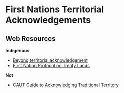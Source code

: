 # First Nations Territorial Acknowledgements

## Web Resources

**Indigenous**

* [Beyong territorial acknowledgement](http://apihtawikosisan.com/2016/09/beyond-territorial-acknowledgments/)
* [First Nation Protocol on Treaty Lands](https://www.ictinc.ca/first-nation-protocol-on-first-nations-treaty-lands)

**Not**

* [CAUT Guide to Acknowledging Traditional Territory](https://www.caut.ca/docs/default-source/professional-advice/list---territorial-acknowledgement-by-province.pdf)
